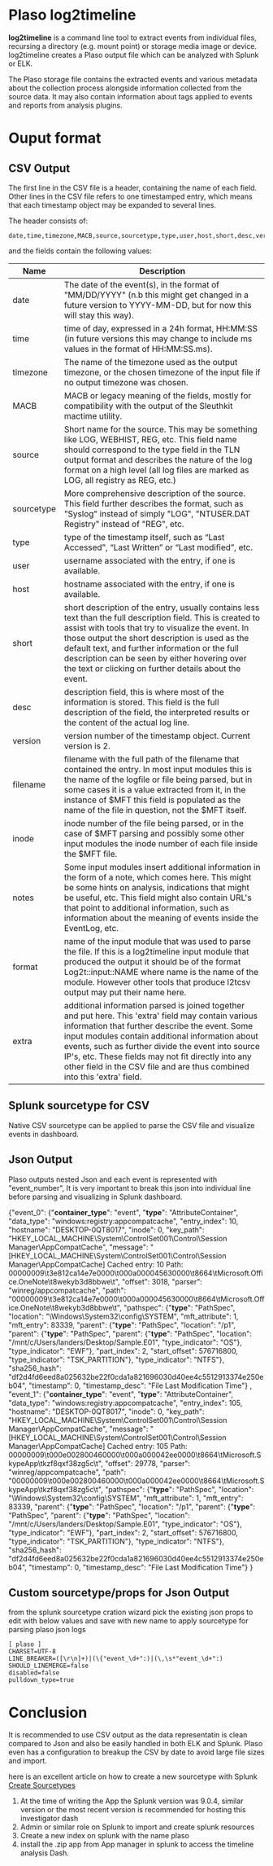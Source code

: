 # Plaso log2timeline
**log2timeline**  is a command line tool to extract  events from individual files, recursing a directory (e.g. mount point) or storage media image or device. log2timeline creates a Plaso output file which can be analyzed with Splunk or ELK.

The Plaso storage file contains the extracted events and various metadata about the collection process alongside information collected from the source data. It may also contain information about tags applied to events and reports from analysis plugins.
# Ouput format
## CSV Output
The first line in the CSV file is a header, containing the name of each field. Other lines in the CSV file refers to one timestamped entry, which means that each timestamp object may be expanded to several lines.

The header consists of:

```
date,time,timezone,MACB,source,sourcetype,type,user,host,short,desc,version,filename,inode,notes,format,extra
```
and the fields contain the following values:

Name | Description
--- | ---
date | The date of the event(s), in the format of "MM/DD/YYYY" (n.b this might get changed in a future version to YYYY-MM-DD, but for now this will stay this way).
time | time of day, expressed in a 24h format, HH:MM:SS (in future versions this may change to include ms values in the format of HH:MM:SS.ms).
timezone | The name of the timezone used as the output timezone, or the chosen timezone of the input file if no output timezone was chosen.
MACB | MACB or legacy meaning of the fields, mostly for compatibility with the output of the Sleuthkit mactime utility.
source | Short name for the source. This may be something like LOG, WEBHIST, REG, etc. This field name should correspond to the type field in the TLN output format and describes the nature of the log format on a high level (all log files are marked as LOG, all registry as REG, etc.)
sourcetype | More comprehensive description of the source. This field further describes the format, such as "Syslog" instead of simply "LOG", "NTUSER.DAT Registry" instead of "REG", etc.
type | type of the timestamp itself, such as “Last Accessed”, “Last Written” or “Last modified”, etc.
user | username associated with the entry, if one is available.
host | hostname associated with the entry, if one is available.
short | short description of the entry, usually contains less text than the full description field. This is created to assist with tools that try to visualize the event. In those output the short description is used as the default text, and further information or the full description can be seen by either hovering over the text or clicking on further details about the event.
desc | description field, this is where most of the information is stored. This field is the full description of the field, the interpreted results or the content of the actual log line.
version | version number of the timestamp object. Current version is 2.
filename | filename with the full path of the filename that contained the entry. In most input modules this is the name of the logfile or file being parsed, but in some cases it is a value extracted from it, in the instance of $MFT this field is populated as the name of the file in question, not the $MFT itself.
inode | inode number of the file being parsed, or in the case of $MFT parsing and possibly some other input modules the inode number of each file inside the $MFT file.
notes | Some input modules insert additional information in the form of a note, which comes here. This might be some hints on analysis, indications that might be useful, etc. This field might also contain URL's that point to additional information, such as information about the meaning of events inside the EventLog, etc.
format | name of the input module that was used to parse the file. If this is a log2timeline input module that produced the output it should be of the format Log2t::input::NAME where name is the name of the module. However other tools that produce l2tcsv output may put their name here.
extra | additional information parsed is joined together and put here. This 'extra' field may contain various information that further describe the event. Some input modules contain additional information about events, such as further divide the event into source IP's, etc. These fields may not fit directly into any other field in the CSV file and are thus combined into this 'extra' field.

## Splunk sourcetype for CSV

Native CSV sourcetype can be applied to parse the CSV file and visualize events in dashboard.

## Json Output
Plaso outputs nested Json and each event is represented with "event_number", It is very important to break this json into individual line before parsing and visualizing in Splunk dashboard.

{"event_0": {"__container_type__": "event", "__type__": "AttributeContainer", "data_type": "windows:registry:appcompatcache", "entry_index": 10, "hostname": "DESKTOP-0QT8017", "inode": 0, "key_path": "HKEY_LOCAL_MACHINE\\System\\ControlSet001\\Control\\Session Manager\\AppCompatCache", "message": "[HKEY_LOCAL_MACHINE\\System\\ControlSet001\\Control\\Session Manager\\AppCompatCache] Cached entry: 10 Path: 00000009\t3e812ca14e7e0000\t000a000045630000\t8664\tMicrosoft.Office.OneNote\t8wekyb3d8bbwe\t", "offset": 3018, "parser": "winreg/appcompatcache", "path": "00000009\t3e812ca14e7e0000\t000a000045630000\t8664\tMicrosoft.Office.OneNote\t8wekyb3d8bbwe\t", "pathspec": {"__type__": "PathSpec", "location": "\\Windows\\System32\\config\\SYSTEM", "mft_attribute": 1, "mft_entry": 83339, "parent": {"__type__": "PathSpec", "location": "/p1", "parent": {"__type__": "PathSpec", "parent": {"__type__": "PathSpec", "location": "/mnt/c/Users/landers/Desktop/Sample.E01", "type_indicator": "OS"}, "type_indicator": "EWF"}, "part_index": 2, "start_offset": 576716800, "type_indicator": "TSK_PARTITION"}, "type_indicator": "NTFS"}, "sha256_hash": "df2d4fd6eed8a025632be22f0cda1a821696030d40ee4c5512913374e250eb04", "timestamp": 0, "timestamp_desc": "File Last Modification Time"}
, "event_1": {"__container_type__": "event", "__type__": "AttributeContainer", "data_type": "windows:registry:appcompatcache", "entry_index": 105, "hostname": "DESKTOP-0QT8017", "inode": 0, "key_path": "HKEY_LOCAL_MACHINE\\System\\ControlSet001\\Control\\Session Manager\\AppCompatCache", "message": "[HKEY_LOCAL_MACHINE\\System\\ControlSet001\\Control\\Session Manager\\AppCompatCache] Cached entry: 105 Path: 00000009\t000e002800460000\t000a000042ee0000\t8664\tMicrosoft.SkypeApp\tkzf8qxf38zg5c\t", "offset": 29778, "parser": "winreg/appcompatcache", "path": "00000009\t000e002800460000\t000a000042ee0000\t8664\tMicrosoft.SkypeApp\tkzf8qxf38zg5c\t", "pathspec": {"__type__": "PathSpec", "location": "\\Windows\\System32\\config\\SYSTEM", "mft_attribute": 1, "mft_entry": 83339, "parent": {"__type__": "PathSpec", "location": "/p1", "parent": {"__type__": "PathSpec", "parent": {"__type__": "PathSpec", "location": "/mnt/c/Users/landers/Desktop/Sample.E01", "type_indicator": "OS"}, "type_indicator": "EWF"}, "part_index": 2, "start_offset": 576716800, "type_indicator": "TSK_PARTITION"}, "type_indicator": "NTFS"}, "sha256_hash": "df2d4fd6eed8a025632be22f0cda1a821696030d40ee4c5512913374e250eb04", "timestamp": 0, "timestamp_desc": "File Last Modification Time"}
}
## Custom sourcetype/props for Json Output

from the splunk sourcetype cration wizard pick the existing json props to edit with below values and save with new name to apply sourcetype for parsing plaso json logs
```
[ plaso ]
CHARSET=UTF-8
LINE_BREAKER=([\r\n]+)|(\{"event_\d+":)|(\,\s*"event_\d+":)
SHOULD_LINEMERGE=false
disabled=false
pulldown_type=true
```

# Conclusion
It is recommended to use CSV output as the data representatin is clean compared to Json and also be easily handled in both ELK and Splunk. Plaso even has a configuration to breakup the CSV by date to avoid large file sizes and import. 

here is an excellent article on how to create a new sourcetype with Splunk
[Create Sourcetypes](https://docs.splunk.com/Documentation/Splunk/latest/Data/Createsourcetypes)

1. At the time of writing the App the Splunk version was 9.0.4, similar version or the most recent version is recommended for hosting this investigator dash
2. Admin or similar role on Splunk to import and create splunk resources
4. Create a new index on splunk with the name plaso
5. install the .zip app from App manager in splunk to access the timeline analysis Dash.
